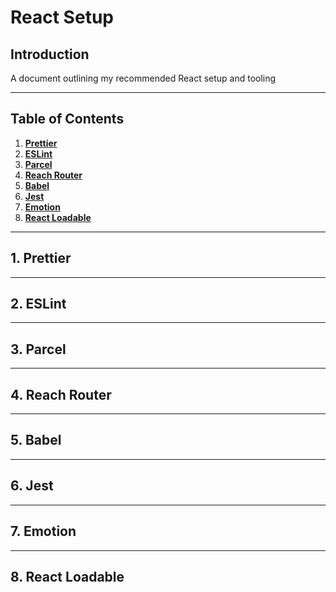 # React Setup

## Introduction
A document outlining my recommended React setup and tooling

---

## Table of Contents

1. **[Prettier](#1-prettier)**
2. **[ESLint](#2-eslint)**
3. **[Parcel](#3-parcel)**
4. **[Reach Router](#4-reach-router)**
5. **[Babel](#5-babel)**
6. **[Jest](#6-jest)**
7. **[Emotion](#7-emotion)**
8. **[React Loadable](#8-react-loadable)**


---

## 1. Prettier

---

## 2. ESLint

---

## 3. Parcel

---

## 4. Reach Router

---

## 5. Babel

---

## 6. Jest

---

## 7. Emotion

---

## 8. React Loadable
